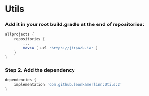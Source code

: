 # Utils


### Add it in your root build.gradle at the end of repositories:

```gradle
allprojects {
    repositories {
        ...
        maven { url 'https://jitpack.io' }
    }
}
```
	
### Step 2. Add the dependency
	
```gradle
dependencies {
    implementation 'com.github.leonkamerlinn:Utils:2'
}
```

